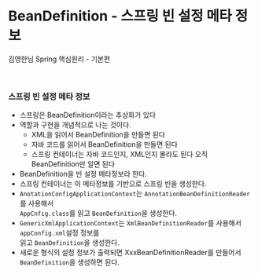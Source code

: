 # BeanDefinition - 스프링 빈 설정 메타 정보
김영한님 Spring 핵심원리 - 기본편

<br>

### 스프링 빈 설정 메타 정보
* 스프링은 BeanDefinition이라는 추상화가 있다
* 역할과 구현을 개념적으로 나눈 것이다.
  * XML을 읽어서 BeanDefinition을 만들면 된다
  * 자바 코드를 읽어서 BeanDefinition을 만들면 된다
  * 스프링 컨테이너는 자바 코드인지, XML인지 몰라도 된다 오직 BeanDefinition만 알면 된다
* BeanDefinition을 빈 설정 메타정보라 한다.
* 스프링 컨테이너는 이 메타정보를 기반으로 스프링 빈을 생성한다.
* `AnotationConfigApplicationContext`는 `AnnotationBeanDefinitionReader`를 사용해서     
  `AppCnfig.class`를 읽고 `BeanDefinition`을 생성한다.
* `GenericXmlApplicationContext`는  `XmlBeanDefinitionReader`를 사용해서 `appConfig.xml`설정 정보를     
  읽고 `BeanDefinition`을 생성한다.
* 새로운 형식의 설정 정보가 출력되면 XxxBeanDefinitionReader를 만들어서 `BeanDefinition`을 생성하면 된다.
